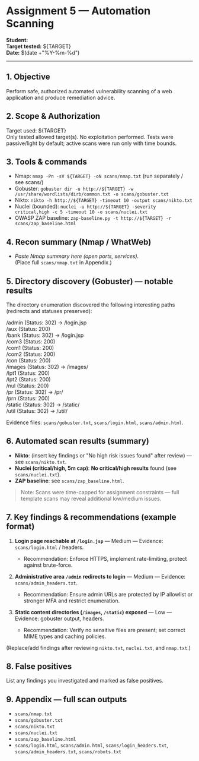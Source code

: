 # Assignment 5 — Automation Scanning
**Student:** <Your Name>  
**Target tested:** ${TARGET}  
**Date:** $(date +"%Y-%m-%d")

---

## 1. Objective
Perform safe, authorized automated vulnerability scanning of a web application and produce remediation advice.

## 2. Scope & Authorization
Target used: ${TARGET}  
Only tested allowed target(s). No exploitation performed. Tests were passive/light by default; active scans were run only with time bounds.

## 3. Tools & commands
- Nmap: `nmap -Pn -sV ${TARGET} -oN scans/nmap.txt` (run separately / see scans/)
- Gobuster: `gobuster dir -u http://${TARGET} -w /usr/share/wordlists/dirb/common.txt -o scans/gobuster.txt`
- Nikto: `nikto -h http://${TARGET} -timeout 10 -output scans/nikto.txt`
- Nuclei (bounded): `nuclei -u http://${TARGET} -severity critical,high -c 5 -timeout 10 -o scans/nuclei.txt`
- OWASP ZAP baseline: `zap-baseline.py -t http://${TARGET} -r scans/zap_baseline.html`

## 4. Recon summary (Nmap / WhatWeb)
- _Paste Nmap summary here (open ports, services)._  
(Place full `scans/nmap.txt` in Appendix.)

## 5. Directory discovery (Gobuster) — notable results
The directory enumeration discovered the following interesting paths (redirects and statuses preserved):

/admin                (Status: 302) → /login.jsp  
/aux                  (Status: 200)  
/bank                 (Status: 302) → /login.jsp  
/com3                 (Status: 200)  
/com1                 (Status: 200)  
/com2                 (Status: 200)  
/con                  (Status: 200)  
/images               (Status: 302) → /images/  
/lpt1                 (Status: 200)  
/lpt2                 (Status: 200)  
/nul                  (Status: 200)  
/pr                   (Status: 302) → /pr/  
/prn                  (Status: 200)  
/static               (Status: 302) → /static/  
/util                 (Status: 302) → /util/

Evidence files: `scans/gobuster.txt`, `scans/login.html`, `scans/admin.html`.

## 6. Automated scan results (summary)
- **Nikto**: (insert key findings or "No high risk issues found" after review) — see `scans/nikto.txt`.  
- **Nuclei (critical/high, 5m cap)**: **No critical/high results** found (see `scans/nuclei.txt`).  
- **ZAP baseline**: see `scans/zap_baseline.html`.

> Note: Scans were time-capped for assignment constraints — full template scans may reveal additional low/medium issues.

## 7. Key findings & recommendations (example format)
1. **Login page reachable at `/login.jsp`** — Medium — Evidence: `scans/login.html` / headers.  
   - Recommendation: Enforce HTTPS, implement rate-limiting, protect against brute-force.

2. **Administrative area `/admin` redirects to login** — Medium — Evidence: `scans/admin_headers.txt`.  
   - Recommendation: Ensure admin URLs are protected by IP allowlist or stronger MFA and restrict enumeration.

3. **Static content directories (`/images`, `/static`) exposed** — Low — Evidence: gobuster output, headers.  
   - Recommendation: Verify no sensitive files are present; set correct MIME types and caching policies.

(Replace/add findings after reviewing `nikto.txt`, `nuclei.txt`, and `nmap.txt`.)

## 8. False positives
List any findings you investigated and marked as false positives.

## 9. Appendix — full scan outputs
- `scans/nmap.txt`  
- `scans/gobuster.txt`  
- `scans/nikto.txt`  
- `scans/nuclei.txt`  
- `scans/zap_baseline.html`  
- `scans/login.html`, `scans/admin.html`, `scans/login_headers.txt`, `scans/admin_headers.txt`, `scans/robots.txt`

